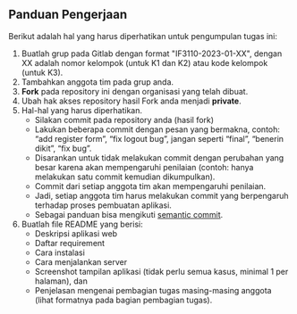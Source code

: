 ## Panduan Pengerjaan
Berikut adalah hal yang harus diperhatikan untuk pengumpulan tugas ini:
1. Buatlah grup pada Gitlab dengan format "IF3110-2023-01-XX", dengan XX adalah nomor kelompok (untuk K1 dan K2) atau kode kelompok (untuk K3).
2. Tambahkan anggota tim pada grup anda.
3. **Fork** pada repository ini dengan organisasi yang telah dibuat.
4. Ubah hak akses repository hasil Fork anda menjadi **private**.
5. Hal-hal yang harus diperhatikan.
    * Silakan commit pada repository anda (hasil fork)
    * Lakukan beberapa commit dengan pesan yang bermakna, contoh: “add register form”, “fix logout bug”, jangan seperti “final”, “benerin dikit”, “fix bug”.
    * Disarankan untuk tidak melakukan commit dengan perubahan yang besar karena akan mempengaruhi penilaian (contoh: hanya melakukan satu commit kemudian dikumpulkan).
    * Commit dari setiap anggota tim akan mempengaruhi penilaian.
    * Jadi, setiap anggota tim harus melakukan commit yang berpengaruh terhadap proses pembuatan aplikasi.
    * Sebagai panduan bisa mengikuti [semantic commit](https://gist.github.com/joshbuchea/6f47e86d2510bce28f8e7f42ae84c716).
6. Buatlah file README yang berisi:
    * Deskripsi aplikasi web
    * Daftar requirement
    * Cara instalasi
    * Cara menjalankan server
    * Screenshot tampilan aplikasi (tidak perlu semua kasus, minimal 1 per halaman), dan 
    * Penjelasan mengenai pembagian tugas masing-masing anggota (lihat formatnya pada bagian pembagian tugas).

